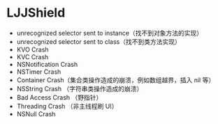 # LJJShield
-  unrecognized selector sent to instance（找不到对象方法的实现）
-  unrecognized selector sent to class（找不到类方法实现）
-  KVO Crash
-  KVC Crash
-  NSNotification Crash
-  NSTimer Crash
-  Container Crash（集合类操作造成的崩溃，例如数组越界，插入 nil 等）
-  NSString Crash （字符串类操作造成的崩溃）
-  Bad Access Crash （野指针）
-  Threading Crash （非主线程刷 UI）
-  NSNull Crash
 
